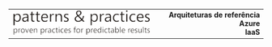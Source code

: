 <table style="width:100%">
<tr>
<td>
<img src="./media/guidance-pnp-include/pnp-logo.png"/>
</td>
<td style="text-align:right"><b>Arquiteturas de referência Azure<br/>IaaS</b></td>
</tr>
</table>